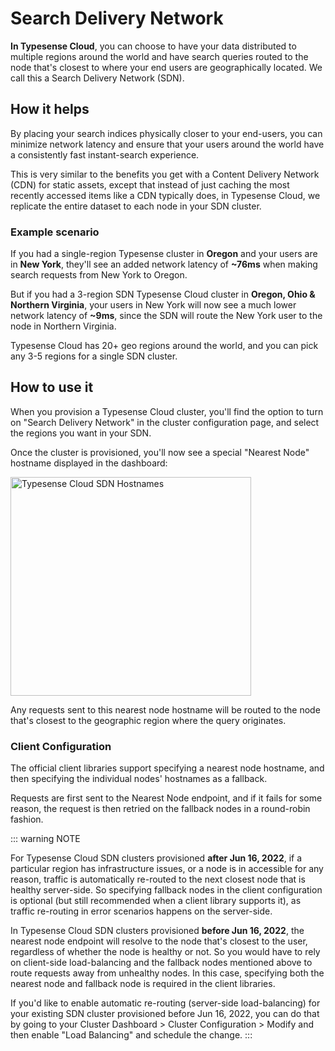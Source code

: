 # Search Delivery Network

**In Typesense Cloud**, you can choose to have your data distributed to multiple regions around the world
and have search queries routed to the node that's closest to where your end users are geographically located.
We call this a Search Delivery Network (SDN).

## How it helps

By placing your search indices physically closer to your end-users, you can minimize network latency
and ensure that your users around the world have a consistently fast instant-search experience.

This is very similar to the benefits you get with a Content Delivery Network (CDN) for static assets,
except that instead of just caching the most recently accessed items like a CDN typically does,
in Typesense Cloud, we replicate the entire dataset to each node in your SDN cluster.

### Example scenario

If you had a single-region Typesense cluster in **Oregon** and your users are in **New York**, they'll see an added network latency of **~76ms** when making search requests from New York to Oregon.

But if you had a 3-region SDN Typesense Cloud cluster in **Oregon, Ohio & Northern Virginia**, your users in New York will now see a much lower network latency of **~9ms**, since the SDN will route the New York user to the node in Northern Virginia.

Typesense Cloud has 20+ geo regions around the world, and you can pick any 3-5 regions for a single SDN cluster.

## How to use it

When you provision a Typesense Cloud cluster, you'll find the option to turn on "Search Delivery Network" in the cluster configuration page, and select the regions you want in your SDN.

Once the cluster is provisioned, you'll now see a special "Nearest Node" hostname displayed in the dashboard:

<img src="~@images/search-delivery-network/sdn-hostnames.png" height="350" width="385" alt="Typesense Cloud SDN Hostnames">

Any requests sent to this nearest node hostname will be routed to the node that's closest to the geographic region where the query originates.

### Client Configuration

The official client libraries support specifying a nearest node hostname, and then specifying the individual nodes' hostnames as a fallback.

Requests are first sent to the Nearest Node endpoint, and if it fails for some reason, the request is then retried on the fallback nodes in a round-robin fashion.

<Tabs :tabs="['JavaScript','PHP','Python','Ruby', 'Dart', 'Java', 'Go', 'Swift', 'Shell']">
  <template v-slot:JavaScript>

```js
/*
 *  Our JavaScript client library works on both the server and the browser.
 *  When using the library on the browser, please be sure to use the
 *  search-only API Key rather than the master API key since the latter
 *  has write access to Typesense and you don't want to expose that.
 */

const Typesense = require('typesense')

let client = new Typesense.Client({
  'nearestNode': { 'host': 'xxx.a1.typesense.net', 'port': 443, 'protocol': 'https' }, // This is the special Nearest Node hostname that you'll see in the Typesense Cloud dashboard if you turn on Search Delivery Network
  'nodes': [
    { 'host': 'xxx-1.a1.typesense.net', 'port': 443, 'protocol': 'https' },
    { 'host': 'xxx-2.a1.typesense.net', 'port': 443, 'protocol': 'https' },
    { 'host': 'xxx-3.a1.typesense.net', 'port': 443, 'protocol': 'https' },
  ],
  'apiKey': '<API_KEY>',
  'connectionTimeoutSeconds': 2
})
```

  </template>

  <template v-slot:PHP>

```php
use Typesense\Client;

$client = new Client(
  [
    'nearest_node' =>  ['host' => 'xxx.a1.typesense.net', 'port' => '443', 'protocol' => 'https'], // This is the special Nearest Node hostname that you'll see in the Typesense Cloud dashboard if you turn on Search Delivery Network
    'nodes' => [
      ['host' => 'xxx-1.a1.typesense.net', 'port' => '443', 'protocol' => 'https'],
      ['host' => 'xxx-2.a1.typesense.net', 'port' => '443', 'protocol' => 'https'],
      ['host' => 'xxx-3.a1.typesense.net', 'port' => '443', 'protocol' => 'https'],
    ],
    'api_key'         => '<API_KEY>',
    'connection_timeout_seconds' => 2,
  ]
);
```

  </template>
  <template v-slot:Python>

```py
import typesense

client = typesense.Client({
  'nearest_node': {'host': 'xxx.a1.typesense.net', 'port': '443', 'protocol': 'https'}, # This is the special Nearest Node hostname that you'll see in the Typesense Cloud dashboard if you turn on Search Delivery Network
  'nodes': [
    {'host': 'xxx-1.a1.typesense.net', 'port': '443', 'protocol': 'https'},
    {'host': 'xxx-2.a1.typesense.net', 'port': '443', 'protocol': 'https'},
    {'host': 'xxx-3.a1.typesense.net', 'port': '443', 'protocol': 'https'}
  ],
  'api_key': '<API_KEY>',
  'connection_timeout_seconds': 2
})
```

  </template>
  <template v-slot:Ruby>

```rb
require 'typesense'

client = Typesense::Client.new(
  nearest_node: { host: 'xxx.a1.typesense.net', port: 443, protocol: 'https' }, # This is the special Nearest Node hostname that you'll see in the Typesense Cloud dashboard if you turn on Search Delivery Network
  nodes: [
    { host: 'xxx-1.a1.typesense.net', port: 443, protocol: 'https' },
    { host: 'xxx-2.a1.typesense.net', port: 443, protocol: 'https' },
    { host: 'xxx-3.a1.typesense.net', port: 443, protocol: 'https' },
  ],
  api_key:  '<API_KEY>',
  connection_timeout_seconds: 2
)
```

  </template>
  <template v-slot:Dart>

```dart
import 'package:typesense/typesense.dart';

final protocol = Protocol.https;
final config = Configuration(
    '<API_KEY>',
    // This is the special Nearest Node hostname that you'll see in the
    // Typesense Cloud dashboard if you turn on Search Delivery Network.
    nearestNode: Node(
      protocol,
      'xxx.a1.typesense.net',
      // Dart client initializes port to 443 and 80 for https and http respectively.
      // So if dealing with standard ports, specifying them is optional.
      port: 443,
    ),
    nodes: {
      Node(
        protocol,
        'xxx-1.a1.typesense.net',
      ),
      Node(
        protocol,
        'xxx-2.a1.typesense.net',
      ),
      Node(
        protocol,
        'xxx-3.a1.typesense.net',
      ),
    },
    connectionTimeout: Duration(seconds: 2),
  );
```

  </template>
  <template v-slot:Java>

```java
import org.typesense.api.*;
import org.typesense.models.*;
import org.typesense.resources.*;

ArrayList<Node> nodes = new ArrayList<>();
nodes.add(new Node("https", "xxx-1.a1.typesense.net", "443"));
nodes.add(new Node("https", "xxx-2.a1.typesense.net", "443"));
nodes.add(new Node("https", "xxx-3.a1.typesense.net", "443"));

// This is the special Nearest Node hostname that you'll see in the
// Typesense Cloud dashboard if you turn on Search Delivery Network.
Node nearestNode = new Node("https", "xxx.a1.typesense.net", "443");

Configuration configuration = new Configuration(nearestNode, nodes, Duration.ofSeconds(2),"<API_KEY>");

Client client = new Client(configuration);
```

  </template>
  <template v-slot:Go>

```go
import (
  "time"
  "github.com/typesense/typesense-go/v3/typesense"
)

client := typesense.NewClient(
    // This is the special Load Balanced hostname that you'll see in the Typesense Cloud dashboard if you turn on High Availability
    typesense.WithNearestNode("https://xxx.a1.typesense.net:443"),
    typesense.WithNodes([]string{
      "https://xxx-1.a1.typesense.net:443",
      "https://xxx-2.a1.typesense.net:443",
      "https://xxx-3.a1.typesense.net:443",
    }),
    typesense.WithAPIKey("<API_KEY>"),
    typesense.WithConnectionTimeout(2*time.Second),
)
```

  </template>
  <template v-slot:Swift>

```swift
import Typesense

var nodes: [Node] = []
nodes.append(Node(host: "xxx-1.a1.typesense.net", port: "443", nodeProtocol: "https"))
nodes.append(Node(host: "xxx-2.a1.typesense.net", port: "443", nodeProtocol: "https"))
nodes.append(Node(host: "xxx-3.a1.typesense.net", port: "443", nodeProtocol: "https"))

let nearestNode = Node(host: "xxx.a1.typesense.net", port: "443", nodeProtocol: "https")

let config = Configuration(nodes: nodes, apiKey: "<API_KEY>", connectionTimeoutSeconds: 2, nearestNode: nearestNode)

let client = Client(config: config)
```

  </template>
  <template v-slot:Shell>

```bash
export TYPESENSE_API_KEY='<API_KEY>'
export TYPESENSE_HOST='https://xxx.a1.typesense.net'
```

  </template>
</Tabs>

::: warning NOTE

For Typesense Cloud SDN clusters provisioned **after Jun 16, 2022**,
if a particular region has infrastructure issues, or a node is in accessible for any reason,
traffic is automatically re-routed to the next closest node that is healthy server-side.
So specifying fallback nodes in the client configuration is optional (but still recommended when a client library supports it), as traffic re-routing in error scenarios happens on the server-side.

In Typesense Cloud SDN clusters provisioned **before Jun 16, 2022**,
the nearest node endpoint will resolve to the node that's closest to the user, regardless of whether the node is healthy or not.
So you would have to rely on client-side load-balancing and the fallback nodes mentioned above to route requests away from unhealthy nodes.
In this case, specifying both the nearest node and fallback node is required in the client libraries.

If you'd like to enable automatic re-routing (server-side load-balancing) for your existing SDN cluster provisioned before Jun 16, 2022, you can do that by going to your Cluster Dashboard > Cluster Configuration > Modify and then enable "Load Balancing" and schedule the change.
:::
